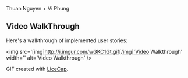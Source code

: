  
Thuan Nguyen + Vi Phung

## Video WalkThrough
Here's a walkthrough of implemented user stories:

<img src='[img]http://i.imgur.com/wGKC1Gt.gif[/img]'Video Walkthrough' width='' alt='Video Walkthrough' />

GIF created with [LiceCap](http://www.cockos.com/licecap/).
